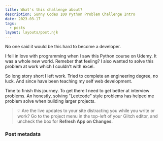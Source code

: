 ```yaml
---
title: What's this challenge about?
description: Sunny Codes 100 Python Problem Challenge Intro
date: 2023-03-17
tags:
  - posts
layout: layouts/post.njk
---
```


No one said it would be this hard to become a developer.

I fell in love with programming when I saw this Python course on Udemy. It was a whole new world. Remeber that feeling? I also wanted to solve this problem at work which I couldn't with excel.

So long story short I left work. Tried to complete an engineering degree, no luck. And since have been teaching my self web development.

Time to finish this journey. To get there I need to get better at interview problems. An honestly, solving "Leetcode" style problems has helped me problem solve when building larger projects.

> 💡 Are the live updates to your site distracting you while you write or work? Go to the project menu in the top-left of your Glitch editor, and uncheck the box for **Refresh App on Changes**.

### Post metadata
